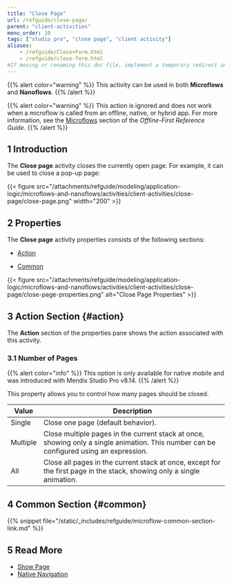 ```yaml
---
title: "Close Page"
url: /refguide/close-page/
parent: "client-activities"
menu_order: 10
tags: ["studio pro", "close page", "client activity"]
aliases:
    - /refguide/Close+Form.html
    - /refguide/close-form.html
#If moving or renaming this doc file, implement a temporary redirect and let the respective team know they should update the URL in the product. See Mapping to Products for more details.
---
```


{{% alert color="warning" %}}
This activity can be used in both **Microflows** and **Nanoflows**.
{{% /alert %}}

{{% alert color="warning" %}}
This action is ignored and does not work when a microflow is called from an offline, native, or hybrid app. For more information, see the [Microflows](/refguide/offline-first/#microflows) section of the *Offline-First Reference Guide*.
{{% /alert %}}

## 1 Introduction

The **Close page** activity closes the currently open page. For example, it can be used to close a pop-up page:

{{< figure src="/attachments/refguide/modeling/application-logic/microflows-and-nanoflows/activities/client-activities/close-page/close-page.png"   width="200"  >}}

## 2 Properties

The **Close page** activity properties consists of the following sections:

* [Action](#action) 

* [Common](#common)  

{{< figure src="/attachments/refguide/modeling/application-logic/microflows-and-nanoflows/activities/client-activities/close-page/close-page-properties.png" alt="Close Page Properties" >}}

## 3 Action Section {#action}

The **Action** section of the properties pane shows the action associated with this activity.

### 3.1 Number of Pages

{{% alert color="info" %}}
This option is only available for native mobile and was introduced with Mendix Studio Pro v8.14.
{{% /alert %}}

This property allows you to control how many pages should be closed.

| Value | Description |
| --- | --- |
| Single | Close one page (default behavior). |
| Multiple | Close multiple pages in the current stack at once, showing only a single animation. This number can be configured using an expression. |
| All | Close all pages in the current stack at once, except for the first page in the stack, showing only a single animation. |

## 4 Common Section {#common}

{{% snippet file="/static/_includes/refguide/microflow-common-section-link.md" %}}

## 5 Read More

* [Show Page](/refguide/show-page/)
* [Native Navigation](/refguide/native-navigation/)
